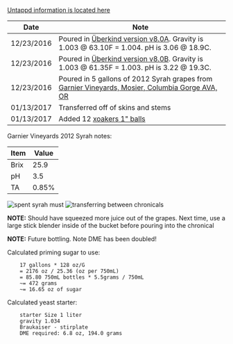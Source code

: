 [Untappd information is located here](https://untappd.com/b/hamzy-homebrew-biere-de-syrah-clone-v1-bs1/1907818)

Date | Note
--- | ---
12/23/2016 | Poured in [Überkind version v8.0A](https://github.com/hamzy/AndromedaBrewery/tree/master/Beers/%C3%9Cberkind/v8). Gravity is 1.003 @ 63.10F = 1.004. pH is 3.06 @ 18.9C.
12/23/2016 | Poured in [Überkind version v8.0B](https://github.com/hamzy/AndromedaBrewery/tree/master/Beers/%C3%9Cberkind/v8). Gravity is 1.003 @ 61.35F = 1.003. pH is 3.22 @ 19.3C.
12/23/2016 | Poured in 5 gallons of 2012 Syrah grapes from [Garnier Vineyards, Mosier, Columbia Gorge AVA, OR](https://morewinemaking.com/products/brehm-fruit-syrah-garnier-vineyards-mosier-columbia-gorge-ava-ca-2012.html)
01/13/2017 | Transferred off of skins and stems
01/13/2017 | Added 12 [xoakers 1" balls](https://www.morebeer.com/products/xoakers-med-french-oak.html)

Garnier Vineyards 2012 Syrah notes:

Item | Value
--- | ---
Brix | 25.9
pH | 3.5
TA | 0.85%

![spent syrah must](https://github.com/hamzy/AndromedaBrewery/raw/master/Beers/BièreDeSyrah/v1/IMG_20170113_092828.jpg)
![transferring between chronicals](https://github.com/hamzy/AndromedaBrewery/raw/master/Beers/BièreDeSyrah/v1/IMG_20170113_091915.jpg)

**NOTE:** Should have squeezed more juice out of the grapes. Next time, use a large stick blender inside of the bucket before pouring into the chronical

**NOTE:** Future bottling. Note DME has been doubled!

Calculated priming sugar to use:
```
    17 gallons * 128 oz/G
    = 2176 oz / 25.36 (oz per 750mL)
    = 85.80 750mL bottles * 5.5grams / 750mL
    ~= 472 grams
    ~= 16.65 oz of sugar
```

Calculated yeast starter:
```
    starter Size 1 liter
    gravity 1.034
    Braukaiser - stirplate
    DME required: 6.8 oz, 194.0 grams
```
